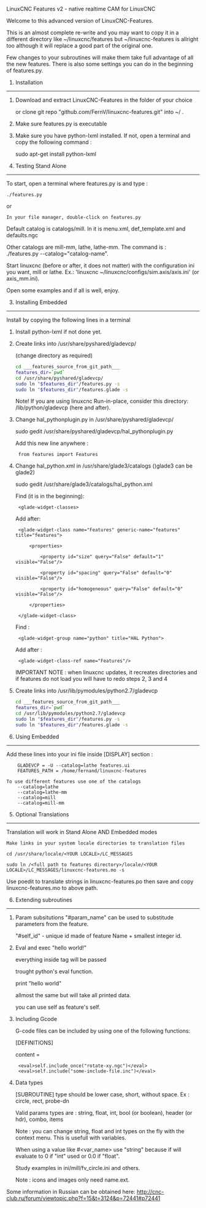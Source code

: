 LinuxCNC Features v2 - native realtime CAM for LinuxCNC

Welcome to this advanced version of LinuxCNC-Features.

This is an almost complete re-write and you may want to copy it in a different directory
like ~/linuxcnc/features but ~/linuxcnc-features is allright too although it will
replace a good part of the original one.
 
Few changes to your subroutines will make them take full advantage of all the new features.
There is also some settings you can do in the beginning of features.py.



1. Installation
--------------------------------------------------------------------------------
1. Download and extract LinuxCNC-Features in the folder of your choice

	or clone git repo "github.com/FernV/linuxcnc-features.git" into ~/  .

2. Make sure features.py is executable

3. Make sure you have python-lxml installed. If not, open a terminal and copy the following command :

	sudo apt-get install python-lxml


2. Testing Stand Alone
--------------------------------------------------------------------------------
To start, open a terminal where features.py is and type : 

	./features.py

or

	In your file manager, double-click on features.py

Default catalog is catalogs/mill. In it is menu.xml, def_template.xml and defaults.ngc

Other catalogs are mill-mm, lathe, lathe-mm.
The command is : ./features.py --catalog="catalog-name".

Start linuxcnc (before or after, it does not matter) with the configuration ini you want, mill or lathe.
Ex.: 'linuxcnc ~/linuxcnc/configs/sim.axis/axis.ini' (or axis_mm.ini).

Open some examples and if all is well, enjoy.


3. Installing Embedded
--------------------------------------------------------------------------------
Install by copying the following lines in a terminal

1. Install python-lxml if not done yet.

2. Create links into /usr/share/pyshared/gladevcp/

	(change directory as required)
	
	```sh
	cd ___features_source_from_git_path___	
	features_dir=`pwd`
	cd /usr/share/pyshared/gladevcp/
	sudo ln "$features_dir"/features.py -s
	sudo ln "$features_dir"/features.glade -s
	```		
	
	Note! If you are using linuxcnc Run-in-place, consider this directory: <base>/lib/python/gladevcp (here and after).
	
3. Change hal_pythonplugin.py in /usr/share/pyshared/gladevcp/

	sudo gedit /usr/share/pyshared/gladevcp/hal_pythonplugin.py

	Add this new line anywhere :
	
		from features import Features


4. Change hal_python.xml in /usr/share/glade3/catalogs ()glade3 can be glade2)

	sudo gedit /usr/share/glade3/catalogs/hal_python.xml

	Find (it is in the beginning):
	
		<glade-widget-classes>
	
	Add after:
	
		<glade-widget-class name="Features" generic-name="features" title="features">
		
		    <properties>
		    
		        <property id="size" query="False" default="1" visible="False"/>
		        
		        <property id="spacing" query="False" default="0" visible="False"/>
		        
		        <property id="homogeneous" query="False" default="0" visible="False"/>
		        
		    </properties>
		    
		</glade-widget-class>
		

	Find :  
	
		<glade-widget-group name="python" title="HAL Python">
	
	Add after :
	
		<glade-widget-class-ref name="Features"/>
		

	IMPORTANT NOTE : when linuxcnc updates, it recreates directories and if features do not load
	you will have to redo steps 2, 3 and 4
	
	
5. Create links into /usr/lib/pymodules/python2.7/gladevcp



	```sh
	cd ___features_source_from_git_path___	
	features_dir=`pwd`
	cd /usr/lib/pymodules/python2.7/gladevcp
	sudo ln "$features_dir"/features.py -s
	sudo ln "$features_dir"/features.glade -s
	```		
	
4. Using Embedded
--------------------------------------------------------------------------------
Add these lines into your ini file inside [DISPLAY] section :
	
		GLADEVCP = -U --catalog=lathe features.ui
		FEATURES_PATH = /home/fernand/linuxcnc-features
	
	To use different features use one of the catalogs
		--catalog=lathe
		--catalog=lathe-mm
		--catalog=mill
		--catalog=mill-mm

5. Optional Translations
--------------------------------------------------------------------------------
Translation will work in Stand Alone AND Embedded modes

	Make links in your system locale directories to translation files
	
	cd /usr/share/locale/<YOUR LOCALE>/LC_MESSAGES
	
	sudo ln /<full path to features directory>/locale/<YOUR LOCALE>/LC_MESSAGES/linuxcnc-features.mo -s

Use poedit to translate strings in linuxcnc-features.po then save and copy linuxcnc-features.mo to
above path.


6.	Extending subroutines
--------------------------------------------------------------------------------

1. Param subsitutions
	"#param_name" can be used to substitude parameters from the feature.
	
	"#self_id" - unique id made of feature Name + smallest integer id.
	

2. Eval and exec
	<eval>"hello world!"</eval>
	
	everything inside <eval> tag will be passed
	
	trought python's eval function.
	
	
	<exec>print "hello world"</exec>
	
	allmost the same but will take all printed data.
	
	
	you can use self as feature's self.

3. Including Gcode

	G-code files can be included by using one of the following functions:
	
	[DEFINITIONS]
	
	content =
	
		<eval>self.include_once("rotate-xy.ngc")</eval>
		<eval>self.include("some-include-file.inc")</eval>


4. Data types

	[SUBROUTINE] type should be lower case, short, without space. Ex : circle, rect, probe-dn

	Valid params types are : string, float, int, bool (or boolean), header (or hdr), combo, items
	
	Note : you can change string, float and int types on the fly with the context menu. 
	This is usefull with variables.
	
	When using a value like #&lt;var_name&gt; use "string" because if will evaluate to 0 if "int" used or 0.0 if "float".
	
	Study examples in ini/mill/fv_circle.ini and others.
	
	Note : icons and images only need name.ext.
	
	
	
Some information in Russian can be obtained here: http://cnc-club.ru/forum/viewtopic.php?f=15&t=3124&p=72441#p72441

